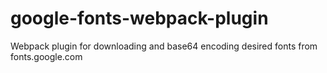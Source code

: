 # google-fonts-webpack-plugin
Webpack plugin for downloading and base64 encoding desired fonts from fonts.google.com
